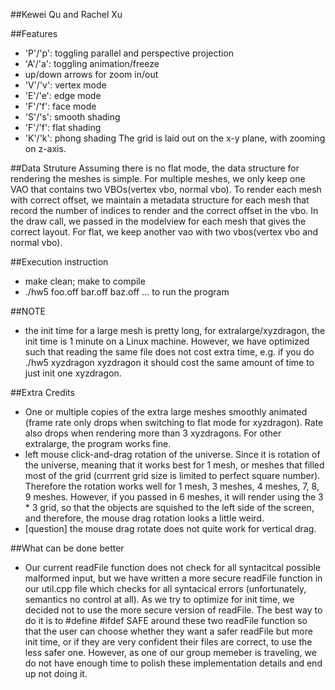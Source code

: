 ##Kewei Qu and Rachel Xu

##Features
  - 'P'/'p': toggling parallel and perspective projection
  - 'A'/'a': toggling animation/freeze
  - up/down arrows for zoom in/out
  - 'V'/'v': vertex mode
  - 'E'/'e': edge mode
  - 'F'/'f': face mode
  - 'S'/'s': smooth shading
  - 'F'/'f': flat shading
  - 'K'/'k': phong shading
  The grid is laid out on the x-y plane, with zooming on z-axis. 

##Data Struture
Assuming there is no flat mode, the data structure for rendering the meshes is simple. For multiple meshes, we only keep one VAO that contains two VBOs(vertex vbo, normal vbo). To render each mesh with correct offset, we maintain a metadata structure for each mesh that record the number of indices to render and the correct offset in the vbo. In the draw call, we passed in the modelview for each mesh that gives the correct layout.
For flat, we keep another vao with two vbos(vertex vbo and normal vbo).

##Execution instruction
  - make clean; make to compile
  - ./hw5 foo.off bar.off baz.off ... to run the program
  
##NOTE
  - the init time for a large mesh is pretty long, for extralarge/xyzdragon, the init time is 1 minute on a Linux machine. However, we have optimized such that reading the same file does not cost extra time, e.g. if you do ./hw5 xyzdragon xyzdragon it should cost the same amount of time to just init one xyzdragon.

##Extra Credits
  - One or multiple copies of the extra large meshes smoothly animated (frame rate
    only drops when switching to flat mode for xyzdragon). Rate also drops when rendering more than 3 xyzdragons. For other extralarge, the program works fine. 
  - left mouse click-and-drag rotation of the universe. Since it is rotation of the universe, meaning that it works best for 1 mesh, or meshes that filled most of the grid (currrent grid size is limited to perfect square number). Therefore the rotation works well for 1 mesh, 3 meshes, 4 meshes, 7, 8, 9 meshes. However, if you passed in 6 meshes, it will render using the 3 * 3 grid, so that the objects are squished to the left side of the screen, and therefore, the mouse drag rotation looks a little weird.
  - [question] the mouse drag rotate does not quite work for vertical drag. 

##What can be done better
  - Our current readFile function does not check for all syntacitcal possible malformed
    input, but we have written a more secure readFile function in our util.cpp file which checks for all syntacical errors (unfortunately, semantics no control at all). As we try to optimize for init time, we decided not to use the more secure version of readFile. The best way to do it is to #define #ifdef SAFE around these two readFile function so that the user can choose whether they want a safer readFile but more init time, or if they are very confident their files are correct, to use the less safer one. However, as one of our group memeber is traveling, we do not have enough time to polish these implementation details and end up not doing it. 
    
